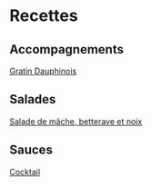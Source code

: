 # Recettes
## Accompagnements
[Gratin Dauphinois](https://github.com/Arkatul/Cooking/blob/main/Accompagnements/Gratin%20Dauphinois.md)
## Salades
[Salade de mâche, betterave et noix](https://github.com/Arkatul/Cooking/blob/main/Salades/Betterave%20et%20Mache.md)
## Sauces
[Cocktail](https://github.com/Arkatul/Cooking/blob/main/Sauces/Cocktail.md)
